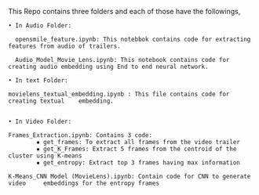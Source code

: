 This Repo contains three folders and each of those have the followings,

    • In Audio Folder:
      
      opensmile_feature.ipynb: This notebbok contains code for extracting features from audio of trailers.
      
      Audio_Model_Movie_Lens.ipynb: This notebook contains code for creating audio embedding using End to end neural network.
      
    • In text Folder:

	movielens_textual_embedding.ipynb : This file contains code for creating textual 	embedding.
      
      
    • In Video Folder:

	Frames_Extraction.ipynb: Contains 3 code:
            ▪ get_frames: To extract all frames from the video trailer
            ▪ get_K_Frames: Extract 5 frames from the centroid of the cluster using K-means
            ▪ get_entropy: Extract top 3 frames having max information 

	K-Means_CNN Model (MovieLens).ipynb: Contain code for CNN to generate video 	embeddings for the entropy frames

